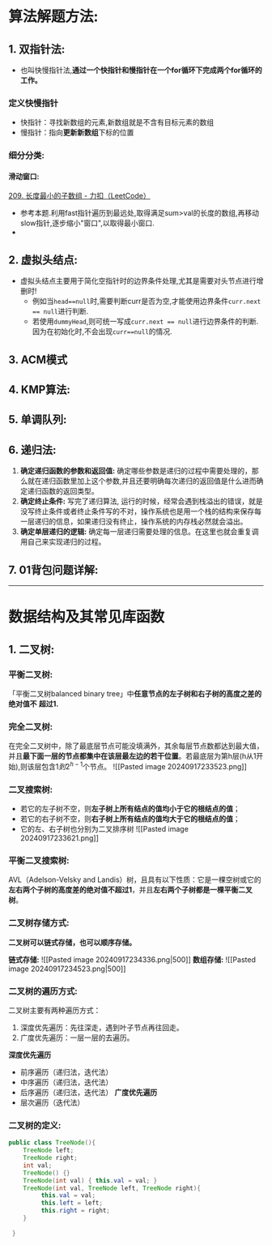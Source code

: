 # 算法解题方法:
## 1. 双指针法:

- 也叫快慢指针法,**通过一个快指针和慢指针在一个for循环下完成两个for循环的工作。**
### 定义快慢指针
- 快指针：寻找新数组的元素,新数组就是不含有目标元素的数组
- 慢指针：指向**更新新数组**下标的位置
### 细分分类:
#### 滑动窗口:
[209. 长度最小的子数组 - 力扣（LeetCode）](https://leetcode.cn/problems/minimum-size-subarray-sum/description/)
- 参考本题.利用fast指针遍历到最远处,取得满足sum>val的长度的数组,再移动slow指针,逐步缩小"窗口",以取得最小窗口.
- 
## 2. 虚拟头结点:
- 虚拟头结点主要用于简化空指针时的边界条件处理,尤其是需要对头节点进行增删时!
	- 例如当`head==null`时,需要判断curr是否为空,才能使用边界条件`curr.next == null`进行判断.
	- 若使用`dummyHead`,则可统一写成`curr.next == null`进行边界条件的判断.因为在初始化时,不会出现`curr==null`的情况.

## 3. ACM模式

## 4. KMP算法:

## 5. 单调队列:

## 6. 递归法:
1. **确定递归函数的参数和返回值:** 确定哪些参数是递归的过程中需要处理的，那么就在递归函数里加上这个参数,并且还要明确每次递归的返回值是什么进而确定递归函数的返回类型。  
2. **确定终止条件:** 写完了递归算法, 运行的时候，经常会遇到栈溢出的错误，就是没写终止条件或者终止条件写的不对，操作系统也是用一个栈的结构来保存每一层递归的信息，如果递归没有终止，操作系统的内存栈必然就会溢出。
3. **确定单层递归的逻辑:** 确定每一层递归需要处理的信息。在这里也就会重复调用自己来实现递归的过程。

## 7. 01背包问题详解:

---
# 数据结构及其常见库函数

## 1. 二叉树:
### 平衡二叉树:
「平衡二叉树balanced binary tree」中**任意节点的左子树和右子树的高度之差的绝对值不**
**超过1.**

### 完全二叉树:
在完全二叉树中，除了最底层节点可能没填满外，其余每层节点数都达到最大值，并且**最下面一层的节点都集中在该层最左边的若干位置**。若最底层为第h层(h从1开始),则该层包含$1到2^{h-1}$个节点。
![[Pasted image 20240917233523.png]]
### 二叉搜索树:
- 若它的左子树不空，则**左子树上所有结点的值均小于它的根结点的值**；
- 若它的右子树不空，则**右子树上所有结点的值均大于它的根结点的值**；
- 它的左、右子树也分别为二叉排序树
![[Pasted image 20240917233621.png]]
### 平衡二叉搜索树:
AVL（Adelson-Velsky and Landis）树，且具有以下性质：它是一棵空树或它的**左右两个子树的高度差的绝对值不超过1**，并且**左右两个子树都是一棵平衡二叉树**。

### 二叉树存储方式:
**二叉树可以链式存储，也可以顺序存储。**

**链式存储:**
![[Pasted image 20240917234336.png|500]]
**数组存储:**
![[Pasted image 20240917234523.png|500]]
### 二叉树的遍历方式:
二叉树主要有两种遍历方式：
1. 深度优先遍历：先往深走，遇到叶子节点再往回走。
2. 广度优先遍历：一层一层的去遍历。

**深度优先遍历**
- 前序遍历（递归法，迭代法）
- 中序遍历（递归法，迭代法）
- 后序遍历（递归法，迭代法）
**广度优先遍历**
- 层次遍历（迭代法）

### 二叉树的定义:
```java
public class TreeNode(){
	TreeNode left;
	TreeNode right;
	int val;
	TreeNode() {}
	TreeNode(int val) { this.val = val; } 
	TreeNode(int val, TreeNode left, TreeNode right){
		 this.val = val;
		 this.left = left;
		 this.right = right;
	}
	 
 }
```
